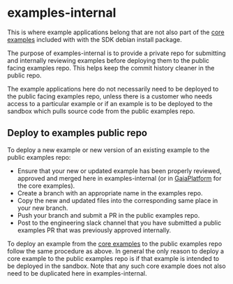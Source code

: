 # examples-internal

This is where example applications belong that are not also part of the [core examples](https://github.com/gaia-platform/GaiaPlatform/tree/master/production/examples) included with with the SDK debian install package.

The purpose of examples-internal is to provide a private repo for submitting and internally reviewing examples before deploying them to the public facing examples repo. This helps keep the commit history cleaner in the public repo.

The example applications here do not necessarily need to be deployed to the public facing examples repo, unless there is a customer who needs access to a particular example or if an example is to be deployed to the sandbox which pulls source code from the public examples repo.

## Deploy to examples public repo
To deploy a new example or new version of an existing example to the public examples repo:
- Ensure that your new or updated example has been properly reviewed, approved and merged here in examples-internal (or in [GaiaPlatform](https://github.com/gaia-platform/GaiaPlatform/tree/master/production/examples) for the core examples).
- Create a branch with an appropriate name in the examples repo.
- Copy the new and updated files into the corresponding same place in your new branch.
- Push your branch and submit a PR in the public examples repo.
- Post to the engineering slack channel that you have submitted a public examples PR that was previously approved internally.

To deploy an example from the [core examples](https://github.com/gaia-platform/GaiaPlatform/tree/master/production/examples) to the public examples repo follow the same procedure as above. In general the only reason to deploy a core example to the public examples repo is if that example is intended to be deployed in the sandbox. Note that any such core example does not also need to be duplicated here in examples-internal.

